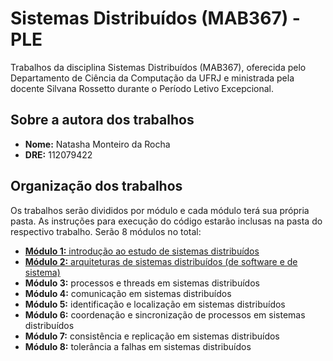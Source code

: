 # Sistemas Distribuídos (MAB367) - PLE

Trabalhos da disciplina Sistemas Distribuídos (MAB367), oferecida pelo Departamento de Ciência da Computação da UFRJ e ministrada pela docente Silvana Rossetto durante o Período Letivo Excepcional.

## Sobre a autora dos trabalhos

- **Nome:** Natasha Monteiro da Rocha
- **DRE:** 112079422

## Organização dos trabalhos

Os trabalhos serão divididos por módulo e cada módulo terá sua própria pasta. As instruções para execução do código estarão inclusas na pasta do respectivo trabalho. Serão 8 módulos no total:

- [**Módulo 1:** introdução ao estudo de sistemas distribuídos](/modulo-1/)
- [**Módulo 2:** arquiteturas de sistemas distribuídos (de software e de sistema)](/modulo-2/)
- **Módulo 3:** processos e threads em sistemas distribuídos
- **Módulo 4:** comunicação em sistemas distribuídos
- **Módulo 5:** identificação e localização em sistemas distribuídos
- **Módulo 6:** coordenação e sincronização de processos em sistemas distribuídos
- **Módulo 7:** consistência e replicação em sistemas distribuídos
- **Módulo 8:** tolerância a falhas em sistemas distribuídos